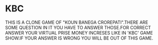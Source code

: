 # KBC
THIS IS A CLONE GAME OF "KOUN BANEGA CROREPATI".THERE ARE SOME QUESTION IN IT YOU HAVE TO ANSWER THOSE.FOR CORRECT ANSWER YOUR VIRTUAL PRISE MONEY INCRESES LIKE IN 'KBC' GAME SHOW.IF YOUR ANSWER IS WRONG YOU WILL BE OUT OF THIS GAME.
